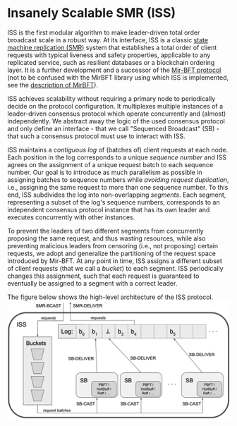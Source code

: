 # Insanely Scalable SMR (ISS)

ISS is the first modular algorithm to make leader-driven total order broadcast scale in a robust way.
At its interface, ISS is a classic
[state machine replication (SMR)](https://en.wikipedia.org/wiki/State_machine_replication) system
that establishes a total order of client requests with typical liveness and safety properties,
applicable to any replicated service, such as resilient databases or a blockchain ordering layer.
It is a further development and a successor of the [Mir-BFT protocol](https://arxiv.org/abs/1906.05552)
(not to be confused with the MirBFT library using which ISS is implemented,
see the [description of MirBFT](/README.md#relation-to-the-mir-bft-algorithm)).


ISS achieves scalability without requiring a primary node to periodically decide on the protocol configuration.
It multiplexes multiple instances of a leader-driven consensus protocol
which operate concurrently and (almost) independently.
We abstract away the logic of the used consensus protocol and only define an interface -
that we call "Sequenced Broadcast" (SB) - that such a consensus protocol must use to interact with ISS.

ISS maintains a *contiguous log* of (batches of) client requests at each node.
Each position in the log corresponds to a unique *sequence number*
and ISS agrees on the assignment of a unique request batch to each sequence number.
Our goal is to introduce as much parallelism as possible in assigning batches to sequence numbers
while *avoiding request duplication*, i.e., assigning the same request to more than one sequence number.
To this end, ISS subdivides the log into non-overlapping *segments*.
Each segment, representing a subset of the log's sequence numbers,
corresponds to an independent consensus protocol instance
that has its own leader and executes concurrently with other instances.

To prevent the leaders of two different segments from concurrently proposing the same request,
and thus wasting resources, while also preventing malicious leaders from censoring
(i.e., not proposing) certain requests,
we adopt and generalize the partitioning of the request space introduced by Mir-BFT.
At any point in time, ISS assigns a different subset of client requests (that we call a _bucket_) to each segment.
ISS periodically changes this assignment,
such that each request is guaranteed to eventually be assigned to a segment with a correct leader.

The figure below shows the high-level architecture of the ISS protocol.
![High-level architecture of the ISS protocol](/docs/images/high-level-architecture-iss.png)